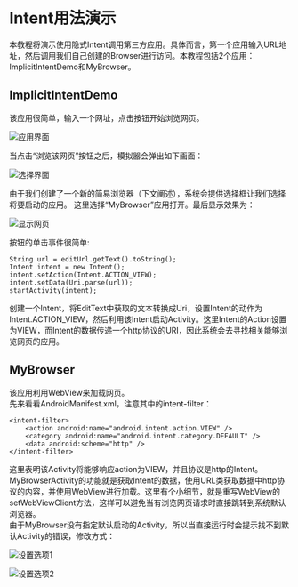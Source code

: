 # Intent用法演示
本教程将演示使用隐式Intent调用第三方应用。具体而言，第一个应用输入URL地址，然后调用我们自己创建的Browser进行访问。本教程包括2个应用：ImplicitIntentDemo和MyBrowser。

## ImplicitIntentDemo
该应用很简单，输入一个网址，点击按钮开始浏览网页。

![应用界面](https://github.com/llfjfz/AndroidTutorials/blob/master/IntentTutorials/screenshots/1.png)  

当点击“浏览该网页”按钮之后，模拟器会弹出如下画面：

![选择界面](https://github.com/llfjfz/AndroidTutorials/blob/master/IntentTutorials/screenshots/2.png) 

由于我们创建了一个新的简易浏览器（下文阐述），系统会提供选择框让我们选择将要启动的应用。 这里选择“MyBrowser”应用打开。最后显示效果为：

![显示网页](https://github.com/llfjfz/AndroidTutorials/blob/master/IntentTutorials/screenshots/3.png) 

按钮的单击事件很简单:

    String url = editUrl.getText().toString();
    Intent intent = new Intent();
    intent.setAction(Intent.ACTION_VIEW);
    intent.setData(Uri.parse(url));
    startActivity(intent);

创建一个Intent，将EditText中获取的文本转换成Uri，设置Intent的动作为Intent.ACTION_VIEW，然后利用该Intent启动Activity。这里Intent的Action设置为VIEW，而Intent的数据传递一个http协议的URI，因此系统会去寻找相关能够浏览网页的应用。 
## MyBrowser
该应用利用WebView来加载网页。  
先来看看AndroidManifest.xml，注意其中的intent-filter：

    <intent-filter>
        <action android:name="android.intent.action.VIEW" />
        <category android:name="android.intent.category.DEFAULT" />
        <data android:scheme="http" />
    </intent-filter>

这里表明该Activity将能够响应action为VIEW，并且协议是http的Intent。  
MyBrowserActivity的功能就是获取Intent的数据，使用URL类获取数据中http协议的内容，并使用WebView进行加载。这里有个小细节，就是重写WebView的setWebViewClient方法，这样可以避免当有浏览网页请求时直接跳转到系统默认浏览器。  
由于MyBrowser没有指定默认启动的Activity，所以当直接运行时会提示找不到默认Activity的错误，修改方式：

![设置选项1](https://github.com/llfjfz/AndroidTutorials/blob/master/IntentTutorials/screenshots/4.png) 

![设置选项2](https://github.com/llfjfz/AndroidTutorials/blob/master/IntentTutorials/screenshots/5.png) 